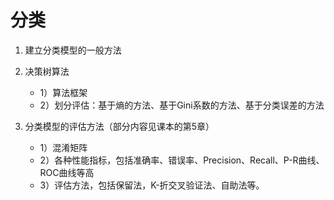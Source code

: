 # 分类

1. 建立分类模型的一般方法
2. 决策树算法
    - 1）算法框架
    - 2）划分评估：基于熵的方法、基于Gini系数的方法、基于分类误差的方法

3. 分类模型的评估方法（部分内容见课本的第5章）

   - 1）混淆矩阵
   - 2）各种性能指标，包括准确率、错误率、Precision、Recall、P-R曲线、ROC曲线等高
   - 3）评估方法，包括保留法，K-折交叉验证法、自助法等。
